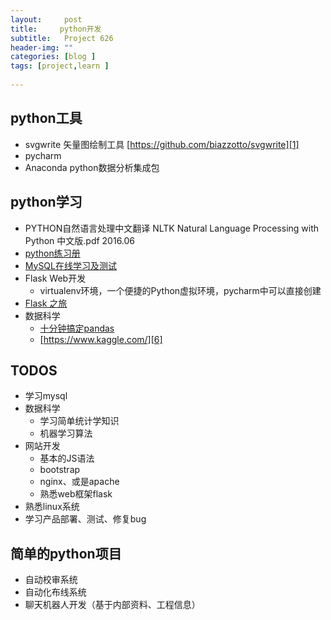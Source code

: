 ```yaml
---
layout:     post
title:     python开发
subtitle:   Project 626
header-img: ""
categories: [blog ]
tags: [project,learn ]
 
---
```


## python工具
- svgwrite 矢量图绘制工具 [https://github.com/biazzotto/svgwrite][1]
- pycharm
- Anaconda python数据分析集成包

## python学习
- PYTHON自然语言处理中文翻译 NLTK Natural Language Processing with Python 中文版.pdf 2016.06
- [python练习册][2]
- [MySQL在线学习及测试][3]
- Flask Web开发
	- virtualenv环境，一个便捷的Python虚拟环境，pycharm中可以直接创建
- [Flask 之旅][4]
- 数据科学
	- [十分钟搞定pandas][5]
	- [https://www.kaggle.com/][6]

## TODOS
- 学习mysql
- 数据科学
	 - 学习简单统计学知识
	- 机器学习算法
- 网站开发
	- 基本的JS语法
	- bootstrap
	- nginx、或是apache
	- 熟悉web框架flask
- 熟悉linux系统
- 学习产品部署、测试、修复bug

## 简单的python项目
- 自动校审系统
- 自动化布线系统
- 聊天机器人开发（基于内部资料、工程信息）

[1]:	https://github.com/biazzotto/svgwrite "https://github.com/biazzotto/svgwrite"
[2]:	https://github.com/Yixiaohan/show-me-the-code
[3]:	http://sqlzoo.net/wiki/SQL_Tutorial
[4]:	https://spacewander.github.io/explore-flask-zh/14-deployment.html
[5]:	http://www.shizhuolin.com/2015/04/19/978.html
[6]:	https://www.kaggle.com/